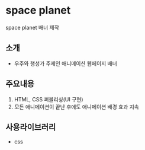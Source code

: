 # space planet
space planet 배너 제작 

## 소개
- 우주와 행성가 주제인 애니메이션 웹페이지 배너

## 주요내용
1. HTML, CSS 퍼블리싱(UI 구현)
2. 모든 애니메이션이 끝난 후에도 애니메이션 배경 효과 지속

## 사용라이브러리
- css 
